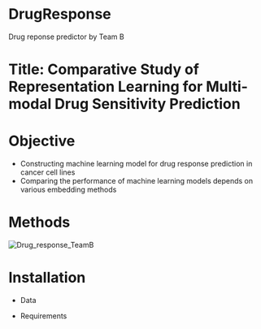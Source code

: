 # DrugResponse
Drug reponse predictor by Team B

# Title: Comparative Study of Representation Learning for Multi-modal Drug Sensitivity Prediction

# Objective
- Constructing machine learning model for drug response prediction in cancer cell lines
- Comparing the performance of machine learning models depends on various embedding methods

# Methods
![Drug_response_TeamB](https://github.com/LAIDD-drugResponseB/DrugResponse/assets/150636556/e256d139-c2d4-4e38-8959-2df973329eec)

# Installation

- Data
 
- Requirements

